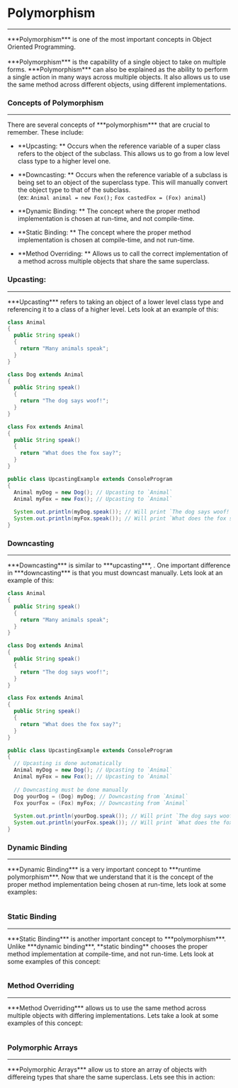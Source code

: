 # Polymorphism
<hr>
***Polymorphism*** is one of the most important concepts in Object Oriented Programming.
<br>
<br>
***Polymorphism*** is the capability of a single object to take on multiple forms. ***Polymorphism*** can also be explained as the ability to perform a single action in many ways across multiple objects. It also allows us to use the same method across different objects, using different implementations. 

### Concepts of Polymorphism
<hr>
There are several concepts of ***polymorphism*** that are crucial to remember. These include:

- **Upcasting: ** Occurs when the reference variable of a super class refers to the object of the subclass. This allows us to go from a low level class type to a higher level one.

- **Downcasting: ** Occurs when the reference variable of a subclass is being set to an object of the superclass type. This will manually convert the object type to that of the subclass. <br>(ex: `Animal animal = new Fox();` `Fox castedFox = (Fox) animal`)

- **Dynamic Binding: ** The concept where the proper method implementation is chosen at run-time, and not compile-time.

- **Static Binding: ** The concept where the proper method implementation is chosen at compile-time, and not run-time.

- **Method Overriding: ** Allows us to call the correct implementation of a method across multiple objects that share the same superclass.

### Upcasting:
<hr>
***Upcasting*** refers to taking an object of a lower level class type and referencing it to a class of a higher level. Lets look at an example of this:

```Java
class Animal
{
  public String speak()
  {
    return "Many animals speak";
  }
}

class Dog extends Animal
{
  public String speak()
  {
    return "The dog says woof!";
  }
}

class Fox extends Animal
{
  public String speak()
  {
    return "What does the fox say?";
  }
}

public class UpcastingExample extends ConsoleProgram
{
  Animal myDog = new Dog(); // Upcasting to `Animal`
  Animal myFox = new Fox(); // Upcasting to `Animal`
  
  System.out.println(myDog.speak()); // Will print `The dog says woof!`
  System.out.println(myFox.speak()); // Will print `What does the fox say?`
}
```
### Downcasting
<hr>
***Downcasting*** is similar to ***upcasting***, . One important difference in ***downcasting*** is that you must downcast manually. Lets look at an example of this:

```Java
class Animal
{
  public String speak()
  {
    return "Many animals speak";
  }
}

class Dog extends Animal
{
  public String speak()
  {
    return "The dog says woof!";
  }
}

class Fox extends Animal
{
  public String speak()
  {
    return "What does the fox say?";
  }
}

public class UpcastingExample extends ConsoleProgram
{
  // Upcasting is done automatically
  Animal myDog = new Dog(); // Upcasting to `Animal`
  Animal myFox = new Fox(); // Upcasting to `Animal`
  
  // Downcasting must be done manually
  Dog yourDog = (Dog) myDog; // Downcasting from `Animal`
  Fox yourFox = (Fox) myFox; // Downcasting from `Animal`
  
  System.out.println(yourDog.speak()); // Will print `The dog says woof!`
  System.out.println(yourFox.speak()); // Will print `What does the fox say?`
}
```

### Dynamic Binding
<hr>
***Dynamic Binding*** is a very important concept to ***runtime polymorphism***. Now that we understand that it is the concept of the proper method implementation being chosen at run-time, lets look at some examples:

```Java

```

### Static Binding
<hr>
***Static Binding*** is another important concept to ***polymorphism***. Unlike ***dynamic binding***, **static binding** chooses the proper method implementation at compile-time, and not run-time. Lets look at some examples of this concept:

```Java


```

### Method Overriding
<hr>
***Method Overriding*** allows us to use the same method across multiple objects with differing implementations. Lets take a look at some examples of this concept:

```Java

```

### Polymorphic Arrays
<hr>
***Polymorphic Arrays*** allow us to store an array of objects with differeing types that share the same superclass. Lets see this in action:

```Java

```



